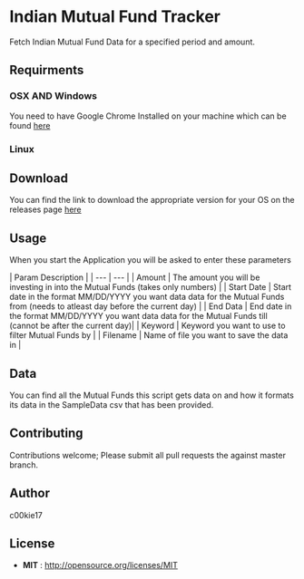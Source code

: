 # Indian Mutual Fund Tracker

Fetch Indian Mutual Fund Data for a specified period  and amount.


## Requirments

### OSX AND Windows

You need to have Google Chrome Installed on your machine which can be found <a href= "https://www.google.com/chrome/">here</a>

### Linux



## Download

You can find the link to download the appropriate version for your OS on the releases page <a href="https://github.com/c00kie17/Indian-Mutual-Fund-Tracker/releases">here</a>

## Usage
When you start the Application you will be asked to enter these parameters

| Param  Description |
| --- | --- |
| Amount | The amount you will be investing in into the Mutual Funds (takes only numbers) |
| Start Date | Start date in the format MM/DD/YYYY you want data data for the Mutual Funds from (needs to atleast day before the current day) |
| End Data | End date in the format MM/DD/YYYY you want data data for the Mutual Funds till (cannot be after the current day)|
| Keyword | Keyword you want to use to filter  Mutual Funds by |
| Filename | Name of file you want to save the data in |

## Data

You can find all the Mutual Funds this script gets data on and how it formats its data in the SampleData csv that has been provided.

## Contributing

Contributions welcome; Please submit all pull requests the against master branch. 


## Author

c00kie17


## License

 - **MIT** : http://opensource.org/licenses/MIT
